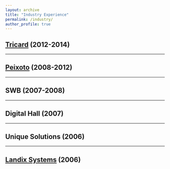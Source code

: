 ```yaml
---
layout: archive
title: "Industry Experience"
permalink: /industry/
author_profile: true
---
```


[Tricard](https://www.tricard.com.br/) (2012-2014)
---

--- 

[Peixoto](https://www.peixoto.com.br/) (2008-2012)
---

--- 


SWB (2007-2008)
---

--- 

Digital Hall (2007)
---

--- 

Unique Solutions (2006)
---

--- 

[Landix Systems](https://www.landix.com.br/) (2006)
---
